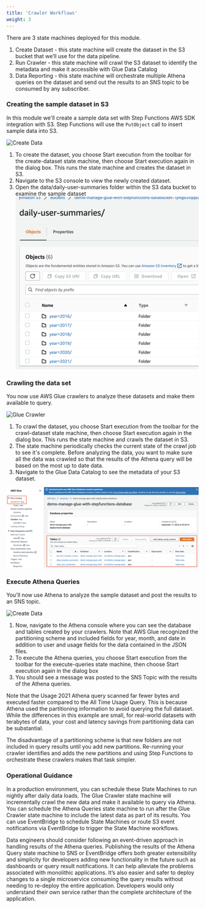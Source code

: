 ```yaml
---
title: 'Crawler Workflows'
weight: 3
---
```


There are 3 state machines deployed for this module.

1. Create Dataset - this state machine will create the dataset in the S3 bucket that we’ll use for the data pipeline.
2. Run Crawler - this state machine will crawl the S3 dataset to identify the metadata and make it accessible with Glue Data Catalog
3. Data Reporting - this state machine will orchestrate multiple Athena queries on the dataset and send out the results to an SNS topic to be consumed by any subscriber.

### Creating the sample dataset in S3

In this module we'll create a sample data set with Step Functions AWS SDK integration with S3. Step Functions will use the `PutObject` call to insert sample data into S3.

![Create Data](/static/img/module-13/createdata_statemachine.png)

1. To create the dataset, you choose Start execution from the toolbar for the create-dataset state machine, then choose Start execution again in the dialog box. This runs the state machine and creates the dataset in S3.
2. Navigate to the S3 console to view the newly created dataset.
3. Open the data/daily-user-summaries folder within the S3 data bucket to examine the sample dataset
![View Data](/static/img/module-14/GlueAthena-S3Data.png)

### Crawling the data set

You now use AWS Glue crawlers to analyze these datasets and make them available to query.

![Glue Crawler](/static/img/module-13/crawler_statemachine.png)

1. To crawl the dataset, you choose Start execution from the toolbar for the crawl-dataset state machine, then choose Start execution again in the dialog box. This runs the state machine and crawls the dataset in S3.
2. The state machine periodically checks the current state of the crawl job to see it's complete. Before analyzing the data, you want to make sure all the data was crawled so that the results of the Athena query will be based on the most up to date data. 
3. Navigate to the Glue Data Catalog to see the metadata of your S3 dataset.

![Glue Data Catalog](/static/img/module-14/GlueAthena-GlueDataCatalog.png)

### Execute Athena Queries

You'll now use Athena to analyze the sample dataset and post the results to an SNS topic.

![Create Data](/static/img/module-13/query_statemachine.png)

1. Now, navigate to the Athena console where you can see the database and tables created by your crawlers. Note that AWS Glue recognized the partitioning scheme and included fields for year, month, and date in addition to user and usage fields for the data contained in the JSON files.
2. To execute the Athena queries, you choose Start execution from the toolbar for the execute-queries state machine, then choose Start execution again in the dialog box
3. You should see a message was posted to the SNS Topic with the results of the Athena queries.

Note that the Usage 2021 Athena query scanned far fewer bytes and executed faster compared to the All Time Usage Query. This is because Athena used the partitioning information to avoid querying the full dataset. While the differences in this example are small, for real-world datasets with terabytes of data, your cost and latency savings from partitioning data can be substantial.

The disadvantage of a partitioning scheme is that new folders are not included in query results until you add new partitions. Re-running your crawler identifies and adds the new partitions and using Step Functions to orchestrate these crawlers makes that task simpler.

### Operational Guidance

In a production environment, you can schedule these State Machines to run nightly after daily data loads. The Glue Crawler state machine will incrementally crawl the new data and make it available to query via Athena. You can schedule the Athena Queries state machine to run after the Glue Crawler state machine to include the latest data as part of its results. You can use EventBridge to schedule State Machines or route S3 event notifications via EventBridge to trigger the State Machine workflows.

Data engineers should consider following an event-driven approach in handling results of the Athena queries. Publishing the results of the Athena Query state machine to SNS or EventBridge offers both greater extensibility and simplicity for developers adding new functionality in the future such as dashboards or query result notifications. It can help alleviate the problems associated with monolithic applications. It’s also easier and safer to deploy changes to a single microservice consuming the query results without needing to re-deploy the entire application. Developers would only understand their own service rather than the complete architecture of the application.